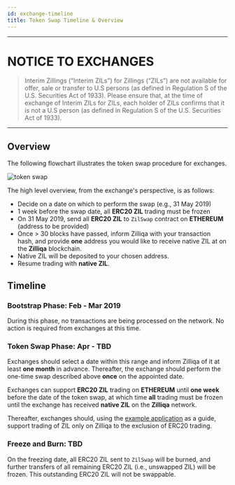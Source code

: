 ```yaml
---
id: exchange-timeline
title: Token Swap Timeline & Overview
---
```

---
# NOTICE TO EXCHANGES
> Interim Zillings (“Interim ZILs”) for Zillings (“ZILs”) are not available for offer, sale or transfer to U.S persons (as defined in Regulation S of the U.S. Securities Act of 1933). Please ensure that, at the time of exchange of Interim ZILs for ZILs, each holder of ZILs confirms that it is not a U.S person (as defined in Regulation S of the U.S. Securities Act of 1933).
---

## Overview

The following flowchart illustrates the token swap procedure for exchanges.

![token swap](/dev-portal/img/token_swap_210119_3.png)

The high level overview, from the exchange's perspective, is as follows:

- Decide on a date on which to perform the swap (e.g., 31 May 2019)
- 1 week before the swap date, all **ERC20 ZIL** trading must be frozen
- On 31 May 2019, send all **ERC20 ZIL** to `ZilSwap` contract on **ETHEREUM**
  (address to be provided)
- Once > 30 blocks have passed, inform Zilliqa with your transaction hash, and
  provide **one** address you would like to receive native ZIL at on the
  **Zilliqa** blockchain.
- Native ZIL will be deposited to your chosen address.
- Resume trading with **native ZIL**.

## Timeline

### Bootstrap Phase: Feb - Mar 2019

During this phase, no transactions are being processed on the network. No
action is required from exchanges at this time.

### Token Swap Phase: Apr - TBD

Exchanges should select a date within this range and inform Zilliqa of it at least
**one month** in advance. Thereafter, the exchange should perform the one-time
swap described above **once** on the appointed date.

Exchanges can support **ERC20 ZIL** trading on **ETHEREUM** until **one week**
before the date of the token swap, at which time **all** trading must be
frozen until the exchange has received **native ZIL** on the **Zilliqa**
network.

Thereafter, exchanges should, using the [example application](https://github.com/Zilliqa/dev-portal/tree/master/examples/exchange) as a guide,
support trading of ZIL only on Zilliqa to the exclusion of ERC20 trading.

### Freeze and Burn: TBD

On the freezing date, all ERC20 ZIL sent to `ZilSwap` will be burned, and further
transfers of all remaining ERC20 ZIL (i.e., unswapped ZIL) will be frozen.
This outstanding ERC20 ZIL will not be swappable.
